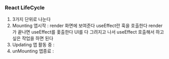 ### React LifeCycle
1. 3가지 단위로 나눈다
2. Mounting 앱시작 : 
    render 화면에 보여준다
    useEffect란 훅을 호출한다
    render 가 끝나면 useEffect를 홏출한다 
    UI를 다 그려지고 나서 useEffect 호출해서 하고 싶은 작업을 하면 된다 
3. Updating 앱 활동 중 : 
4. unMounting 앱종료 : 
